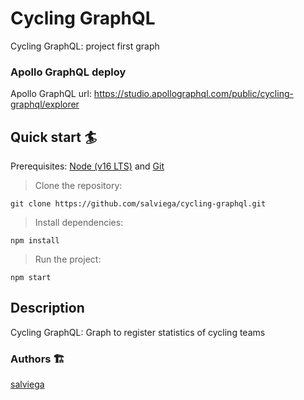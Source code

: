 # Cycling GraphQL

Cycling GraphQL: project first graph 

### Apollo GraphQL deploy

Apollo GraphQL url: https://studio.apollographql.com/public/cycling-graphql/explorer


## Quick start 🏄

Prerequisites: [Node (v16 LTS)](https://nodejs.org/en/download/) and [Git](https://git-scm.com/downloads)

> Clone the repository:

```
git clone https://github.com/salviega/cycling-graphql.git
```

> Install dependencies:

```
npm install
```

> Run the project:

```
npm start
```
## Description 
Cycling GraphQL: Graph to register  statistics  of cycling teams 


### Authors 🏗

[salviega](https://github.com/salviega)
